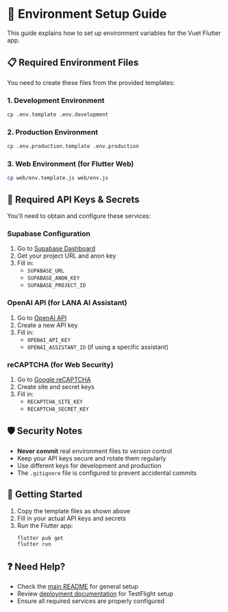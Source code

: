 # 🔧 Environment Setup Guide

This guide explains how to set up environment variables for the Vuet Flutter app.

## 📋 Required Environment Files

You need to create these files from the provided templates:

### 1. Development Environment
```bash
cp .env.template .env.development
```

### 2. Production Environment
```bash
cp .env.production.template .env.production
```

### 3. Web Environment (for Flutter Web)
```bash
cp web/env.template.js web/env.js
```

## 🔑 Required API Keys & Secrets

You'll need to obtain and configure these services:

### Supabase Configuration
1. Go to [Supabase Dashboard](https://supabase.com/dashboard)
2. Get your project URL and anon key
3. Fill in:
   - `SUPABASE_URL`
   - `SUPABASE_ANON_KEY`
   - `SUPABASE_PROJECT_ID`

### OpenAI API (for LANA AI Assistant)
1. Go to [OpenAI API](https://platform.openai.com/api-keys)
2. Create a new API key
3. Fill in:
   - `OPENAI_API_KEY`
   - `OPENAI_ASSISTANT_ID` (if using a specific assistant)

### reCAPTCHA (for Web Security)
1. Go to [Google reCAPTCHA](https://www.google.com/recaptcha/admin)
2. Create site and secret keys
3. Fill in:
   - `RECAPTCHA_SITE_KEY`
   - `RECAPTCHA_SECRET_KEY`

## 🛡️ Security Notes

- **Never commit** real environment files to version control
- Keep your API keys secure and rotate them regularly
- Use different keys for development and production
- The `.gitignore` file is configured to prevent accidental commits

## 🚀 Getting Started

1. Copy the template files as shown above
2. Fill in your actual API keys and secrets
3. Run the Flutter app:
   ```bash
   flutter pub get
   flutter run
   ```

## ❓ Need Help?

- Check the [main README](README.md) for general setup
- Review [deployment documentation](README-DEPLOYMENT.md) for TestFlight setup
- Ensure all required services are properly configured 